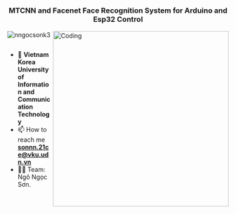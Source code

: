 <h1 align="center"></h1>
<h3 align="center">MTCNN and Facenet Face Recognition System for Arduino and Esp32 Control</h3>
<img align="right" alt="Coding" width="400" src="https://cdn.dribbble.com/users/1162077/screenshots/3848914/programmer.gif">

<p align="left"> <img src="https://komarev.com/ghpvc/?username=nngocsonk3&label=Profile%20views&color=0e75b6&style=flat" alt="nngocsonk3" /> </p>

<p align="left"> <a href="https://twitter.com/" target="blank"><img src="https://img.shields.io/twitter/follow/?logo=twitter&style=for-the-badge" alt="" /></a> </p>

- 🌱 **Vietnam Korea University of Information and Communication Technology**
- 📫 How to reach me **sonnn.21ce@vku.udn.vn**
- 👨‍💻 Team: Ngô Ngọc Sơn.
